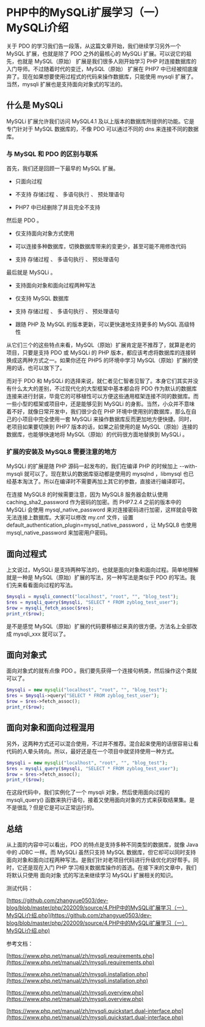 # PHP中的MySQLi扩展学习（一）MySQLi介绍

关于 PDO 的学习我们告一段落，从这篇文章开始，我们继续学习另外一个 MySQL 扩展，也就是除了 PDO 之外的最核心的 MySQLi 扩展。可以说它的祖先，也就是 MySQL（原始） 扩展是我们很多人刚开始学习 PHP 时连接数据库的入门导师。不过随着时代的变迁，MySQL（原始） 扩展在 PHP7 中已经被彻底废弃了。现在如果想要使用过程式的代码来操作数据库，只能使用 mysqli 扩展了。当然，mysqli 扩展也是支持面向对象式的写法的。

## 什么是 MySQLi

MySQLi 扩展允许我们访问 MySQL4.1 及以上版本的数据库所提供的功能。它是专门针对于 MySQL 数据库的，不像 PDO 可以通过不同的 dns 来连接不同的数据库。

### 与 MySQL 和 PDO 的区别与联系

首先，我们还是回顾一下最早的 MySQL 扩展。

- 只面向过程

- 不支持 存储过程 、 多语句执行 、 预处理语句

- PHP7 中已经删除了并且完全不支持

然后是 PDO 。

- 仅支持面向对象方式使用

- 可以连接多种数据库，切换数据库带来的变更少，甚至可能不用修改代码

- 支持 存储过程 、 多语句执行 、 预处理语句

最后就是 MySQLi 。

- 支持面向对象和面向过程两种写法

- 仅支持 MySQL 数据库

- 支持 存储过程 、 多语句执行 、 预处理语句

- 跟随 PHP 及 MySQL 的版本更新，可以更快速地支持更多的 MySQL 高级特性

从它们三个的这些特点来看，MySQL（原始）扩展肯定是不推荐了，就算是老的项目，只要是支持 PDO 或 MySQLi 的 PHP 版本，都应该考虑将数据库的连接转换成这两种方式之一。如果你还在 PHP5 的环境中学习 MySQL（原始）扩展的使用的话，也可以放下了。

而对于 PDO 和 MySQLi 的选择来说，就仁者见仁智者见智了。本身它们其实并没有什么太大的差别，不过现代化的大型框架中基本都会将 PDO 作为默认的数据库连接来进行封装，毕竟它的可移植性可以方便这些通用框架连接不同的数据库。而一些小型的框架或项目中，还是能够见到 MySQLi 的身影。当然，小众并不意味着不好，就像日常开发中，我们很少会在 PHP 环境中使用别的数据库，那么在自己的小项目中完全使用一套 MySQLi 来操作数据库反而更加地方便快捷。同时，老项目如果要切换到 PHP7 版本的话，如果之前使用的是 MySQL（原始）连接的数据库，也能够快速地将 MySQL（原始）的代码很方面地替换到 MySQLi 。

### 扩展的安装及 MySQL8 需要注意的地方

MySQLi 的扩展是随 PHP 源码一起发布的，我们在编译 PHP 的时候加上 --with-mysqli 就可以了。现在默认的数据库驱动都是使用的 mysqlnd ，libmysql 也已经基本淘汰了。所以在编译时不需要再加上其它的参数，直接进行编译即可。

在连接 MySQL8 的时候需要注意，因为 MySQL8 服务器会默认使用 caching_sha2_password 作为密码的加密。而 PHP7.2.4 之前的版本中的 MySQLi 会使用 mysql_native_password 来对连接密码进行加密，这样就会导致无法连接上数据库。大家可以修改 my.cnf 文件，设置 default_authentication_plugin=mysql_native_password ，让 MySQL8 也使用 mysql_native_password 来加密用户密码。

## 面向过程式

上文说过，MySQLi 是支持两种写法的，也就是面向对象和面向过程。简单地理解就是一种是 MySQL（原始）扩展的写法，另一种写法是类似于 PDO 的写法。我们先来看看面向过程的写法。

```php
$mysqli = mysqli_connect("localhost", "root", "", "blog_test");
$res = mysqli_query($mysqli, "SELECT * FROM zyblog_test_user");
$row = mysqli_fetch_assoc($res);
print_r($row);
```

是不是感觉 MySQL（原始）扩展的代码要移植过来真的很方便。方法名上全部改成 mysqli_xxx 就可以了。

## 面向对象式

面向对象式的就有点像 PDO 。我们要先获得一个连接句柄类，然后操作这个类就可以了。

```php
$mysqli = new mysqli("localhost", "root", "", "blog_test");
$res = $mysqli->query("SELECT * FROM zyblog_test_user");
$row = $res->fetch_assoc();
print_r($row);
```

## 面向对象和面向过程混用

另外，这两种方式还可以混合使用，不过并不推荐。混合起来使用的话很容易让看代码的人晕头转向。所以，最好还是在一个项目中就坚持使用一种方式。

```php
$mysqli = new mysqli("localhost", "root", "", "blog_test");
$res = mysqli_query($mysqli, "SELECT * FROM zyblog_test_user");
$row = $res->fetch_assoc();
print_r($row);
```

在这段代码中，我们实例化了一个 mysqli 对象，然后使用面向过程的 mysqli_query() 函数来执行语句，接着又使用面向对象的方式来获取结果集。是不是很乱？但是它是可以正常运行的。

## 总结

从上面的内容中可以看出，PDO 的特点是支持多种不同类型的数据库，就像 Java 中的 JDBC 一样。而 MySQLi 虽然只支持 MySQL 数据库，但它却可以同时支持面向对象和面向过程两种写法。是我们针对老项目代码进行升级优化的好帮手。同时，它还是现在入门 PHP 学习相关数据库操作的首选。在接下来的文章中，我们将默认只使用 面向对象 式的写法来继续学习 MySQLi 扩展相关的知识。

测试代码：

[https://github.com/zhangyue0503/dev-blog/blob/master/php/202009/source/4.PHP中的MySQLi扩展学习（一）MySQLi介绍.php](https://github.com/zhangyue0503/dev-blog/blob/master/php/202009/source/4.PHP中的MySQLi扩展学习（一）MySQLi介绍.php)

参考文档：

[https://www.php.net/manual/zh/mysqli.requirements.php](https://www.php.net/manual/zh/mysqli.requirements.php)

[https://www.php.net/manual/zh/mysqli.installation.php](https://www.php.net/manual/zh/mysqli.installation.php)

[https://www.php.net/manual/zh/mysqli.overview.php](https://www.php.net/manual/zh/mysqli.overview.php)

[https://www.php.net/manual/zh/mysqli.quickstart.dual-interface.php](https://www.php.net/manual/zh/mysqli.quickstart.dual-interface.php)